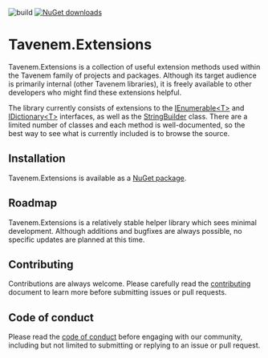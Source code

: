 ![build](https://img.shields.io/github/actions/workflow/status/Tavenem/Extensions/publish.yml?branch=main) [![NuGet downloads](https://img.shields.io/nuget/dt/Tavenem.Extensions)](https://www.nuget.org/packages/Tavenem.Extensions/)

Tavenem.Extensions
==

Tavenem.Extensions is a collection of useful extension methods used within the Tavenem family of projects and packages. Although its target audience is primarily internal (other Tavenem libraries), it is freely available to other developers who might find these extensions helpful.

The library currently consists of extensions to the [IEnumerable\<T>](https://docs.microsoft.com/en-us/dotnet/api/system.collections.generic.ienumerable-1) and [IDictionary\<T>](https://docs.microsoft.com/en-us/dotnet/api/system.collections.generic.idictionary-2) interfaces, as well as the [StringBuilder](https://learn.microsoft.com/en-us/dotnet/api/system.text.stringbuilder) class. There are a limited number of classes and each method is well-documented, so the best way to see what is currently included is to browse the source.

## Installation

Tavenem.Extensions is available as a [NuGet package](https://www.nuget.org/packages/Tavenem.Extensions/).

## Roadmap

Tavenem.Extensions is a relatively stable helper library which sees minimal development. Although additions and bugfixes are always possible, no specific updates are planned at this time.

## Contributing

Contributions are always welcome. Please carefully read the [contributing](docs/CONTRIBUTING.md) document to learn more before submitting issues or pull requests.

## Code of conduct

Please read the [code of conduct](docs/CODE_OF_CONDUCT.md) before engaging with our community, including but not limited to submitting or replying to an issue or pull request.